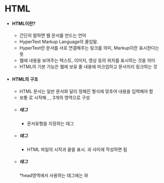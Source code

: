 # HTML
* #### HTML이란?
  * 간단히 말하면 웹 문서를 만드는 언어
  * HyperText Markup Language의 줄임말. 
  * HyperText란 문서를 서로 연결해주는 링크를 의미, Markup이란 표시한다는 뜻
  * 웹에 내용을 보여주는 텍스트, 이미지, 영상 등의 위치를 표시하는 것을 의미
  * HTML의 기본 기능은 웹에 보유 줄 내용에 마크업하고 문서끼리 링크하는 것
* #### HTML의 구조
  * HTML 문서는 일반 문서와 달리 정해진 형식에 맞추어 내용을 입력해야 함
  * 보통 <!DOCTYPE html>로 시작해 <html>, <head>, <body> 3개의 영역으로 구성
  * ##### <!DOCTYPE html>태그
    * 문서유형을 지정하는 태그
  * ##### <html>태그
    * HTML 파일의 시작과 끝을 표시. <html>과 </html>사이에 작성하면 됨
  * ##### <head>태그
    *head영역에서 사용하는 태그에는 <meta>와 <title>이 있음
      * <meta>
        * 웹 브라우저에는 보이지 않지만 웹 문서와 관련된 정보를 지정할 때 사용
        * 가장 중요한 역할은 화면에 글자를 표시할 때 어떤 인코딩을 사용할지 지정하는 것
        * ex) 한글로 된 내용을 표시할 때 <meta charset="UTF-8"> 
      * <title>
        * 문서의 제목을 나타내는 태그
  * ##### <body>태그
    * <body>와 </body> 사이에 실제 웹에 표시할 내용을 입력함
* ####시맨틱 태그
  * HTML의 태그는 딱 봐도 의미를 알 수 있어 시맨틱(semantic-의미가 통하는) 태그라고 함
  * <p>나 <a>태그 등 이름만으로도 어떤 역할을 하는지 알 수 있음
  * ##### 시맨틱 태그를 사용하는 이유
    1. 시맨틱 태그를 사용하면 웹 브라우저가 HTML의 소스코드만으로도 어디가 제목이고 본문인지 쉽게 알 수 있기 때문
    2. 문서 구조가 명확히 나눠지므로 PC나 모바일의 웹 브라우저와 다른 여러 스마트기기의 다양한 화면에서 웹 문서를 표현하기가 쉬움
    3. 인터넷에서 웹 사이트를 검색할 때 필요한 내용을 정확히 찾을 수 있음.
  * ##### 주요 시맨틱 태그
    * <header>태그
      * 말 그대로 헤더 영역을 의미
      * 사이트 전체의 헤더도 있지만 특정 영역의 헤더도 있음. 사이트에서 헤더는 주로 맨 위쪽이나 왼쪽에 있으며, 검색 창이나 사이트 메뉴를 삽입
      * <head> 태그와 헷갈리지 않도록 주의
    * <nav>태그
      * 같은 웹 문서 안에서 다른 위치로 연결하거나 다른 웹 문서로 연결하는 링크를 만듬
      * 웹 문서의 위치에 영향을 받지 않으므로 헤더나 푸터, 사이드 바 안에 포함할 수도 있고 독립해서 사용할 수도 있음
    * <main>태그
      * 웹 문서에서 핵심이 되는 내용을 넣음
      * 메뉴, 사이드 바, 로고처럼 페이지마다 똑같이 들어간 정보는 넣을 수 없고, 웹 문서마다 다르게 보여주는 내용으로 구성
      * 웹 문서에서 한번만 사용할 수 있음
    * <article>태그
      * 웹에서 실제로 보여 주고 싶은 내용을 넣음
      * 블로그의 포스트나 뉴스 사이트의 기사처럼 독립된 웹 콘텐츠 항목을 말함
      * 문서 안에는 <article> 태그를 여러개 사용할 수 있고, 이 안에는 <section>태그를 넣을 수도 있음
    * <section>태그
      * 웹 문서에서 콘텐츠 영역을 나타냄
      * <article>태그는 블로그의 포스트처럼 독립된 콘텐츠로 사용하지만 <section>태그는 몇 개의 콘텐츠를 묶는 용도로 사용
    * <aside>태그
      * 본문의 내용 외에 왼쪽이라 오른쪽, 혹은 아래쪽에 사이드바를 만듬
      * 필수요소는 아니므로 필요한 경우에만 사용
    * <footer>태그
      * 웹 문서에서 맨 아래쪽에 있는 푸터 영역을 만듬
      * 푸터에는 사이트 제작정보나 저작권 정보, 연락처 등을 넣음
      * <header>, <section>, <article> 등 다른 시맨틱 태그를 모두 사용할 수 있음
    * <div>태그
      * div는 division의 줄임말
      * <div id="header">나 <div class="detail">처럼 id나 class 속서을 사용해서 문서 구조를 만들거나 스타일을 적용할 때 사용
      * 즉, 영역을 구분하거나 스타일로 문서를 꾸미는 것
